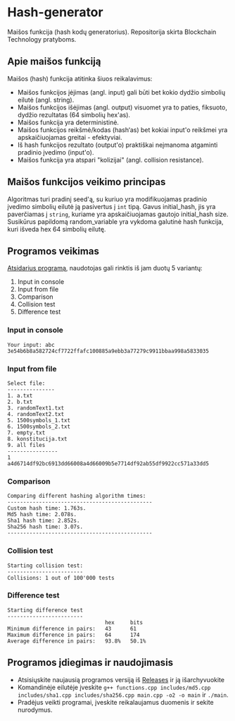 # Hash-generator
Maišos funkcija (hash kodų generatorius).
Repositorija skirta Blockchain Technology pratyboms.

## Apie maišos funkciją
Maišos (hash) funkcija atitinka šiuos reikalavimus:

* Maišos funkcijos įėjimas (angl. input) gali būti bet kokio dydžio simbolių eilutė (angl. string).
* Maišos funkcijos išėjimas (angl. output) visuomet yra to paties, fiksuoto, dydžio rezultatas (64 simbolių hex'as).
* Maišos funkcija yra deterministinė.
* Maišos funkcijos reikšmė/kodas (hash‘as) bet kokiai input'o reikšmei yra apskaičiuojamas greitai - efektyviai.
* Iš hash funkcijos rezultato (output'o) praktiškai neįmanoma atgaminti pradinio įvedimo (input'o).
* Maišos funkcija yra atspari "kolizijai" (angl. collision resistance).


## Maišos funkcijos veikimo principas
Algoritmas turi pradinį seed'ą, su kuriuo yra modifikuojamas pradinio įvedimo simbolių eilutė ją pasivertus į `int` tipą. Gavus initial_hash, jis yra paverčiamas į `string`, kuriame yra apskaičiuojamas gautojo initial_hash size. Susikūrus papildomą random_variable yra vykdoma galutinė hash funkcija, kuri išveda hex 64 simbolių eilutę.

## Programos veikimas
[Atsidarius programą](#programos-įdiegimas-ir-naudojimasis), naudotojas gali rinktis iš jam duotų 5 variantų:
1. Input in console
2. Input from file
3. Comparison
4. Collision test
5. Difference test

### Input in console
```
Your input: abc
3e54b6b8a582724cf7722ffafc100885a9ebb3a77279c9911bbaa998a5833035
```

### Input from file
```
Select file: 
---------------
1. a.txt
2. b.txt
3. randomText1.txt
4. randomText2.txt
5. 1500symbols_1.txt
6. 1500symbols_2.txt
7. empty.txt
8. konstitucija.txt
9. all files
----------------
1
a4d6714df92bc6913dd66008a4d66009b5e7714df92ab55df9922cc571a33dd5
```

### Comparison
```
Comparing different hashing algorithm times:
----------------------------------------------
Custom hash time: 1.763s.
Md5 hash time: 2.078s.
Sha1 hash time: 2.852s.
Sha256 hash time: 3.07s.
----------------------------------------------
```

### Collision test
```
Starting collision test:
------------------------
Collisions: 1 out of 100'000 tests
```

### Difference test
```
Starting difference test
------------------------
                               hex     bits
Minimum difference in pairs:   43      61
Maximum difference in pairs:   64      174
Average difference in pairs:   93.8%   50.1%
```

## Programos įdiegimas ir naudojimasis 
* Atsisiųskite naujausią programos versiją iš [Releases](https://github.com/aurimasruk/Hash-generator/releases) ir ją išarchyvuokite
* Komandinėje eilutėje įveskite `g++ functions.cpp includes/md5.cpp includes/sha1.cpp includes/sha256.cpp main.cpp -o2 -o main` ir `./main`.
* Pradėjus veikti programai, įveskite reikalaujamus duomenis ir sekite nurodymus.
